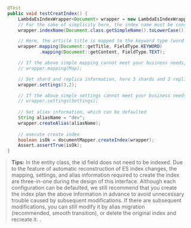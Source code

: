 ```java
    @Test
    public void testCreatIndex() {
        LambdaEsIndexWrapper<Document> wrapper = new LambdaEsIndexWrapper<>();
        // For the sake of simplicity here, the index name must be consistent with the entity class name, with lowercase letters. Later chapters will teach you how to configure and use the index more flexibly
        wrapper.indexName(Document.class.getSimpleName().toLowerCase());

        // Here, the article title is mapped to the keyword type (word segmentation is not supported), and the document content is mapped to the text type (word segmentation query is supported), which can be defaulted
        wrapper.mapping(Document::getTitle, FieldType.KEYWORD)
                .mapping(Document::getContent, FieldType.TEXT);

        // If the above simple mapping cannot meet your business needs, you can customize the mapping
        // wrapper.mapping(Map);

        // Set shard and replica information, here 3 shards and 2 replicas are set, which can be defaulted
        wrapper.settings(3,2);

        // If the above simple settings cannot meet your business needs, you can customize the settings
        // wrapper.settings(Settings);
        
        // Set alias information, which can be defaulted
        String aliasName = "dev";
        wrapper.createAlias(aliasName);
        
        // execute create index
        boolean isOk = documentMapper.createIndex(wrapper);
        Assert.assertTrue(isOk);
    }
```
> **Tips:**
> In the entity class, the id field does not need to be indexed.
> Due to the feature of automatic reconstruction of ES index changes, the mapping, settings, and alias information required to create the index are three-in-one during the design of this interface. Although each configuration can be defaulted, we still recommend that you create the index plan the above information in advance to avoid unnecessary trouble caused by subsequent modifications. If there are subsequent modifications, you can still modify it by alias migration (recommended, smooth transition), or delete the original index and recreate it. .
> 

